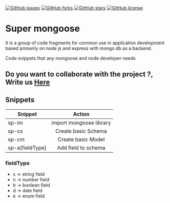 [![GitHub issues](https://img.shields.io/github/issues/brpereyra/super-mongoose?style=plastic)](https://github.com/brpereyra/react-component-generator/issues)
[![GitHub forks](https://img.shields.io/github/forks/brpereyra/super-mongoose?style=plastic)](https://github.com/brpereyra/react-component-generator/network)
[![GitHub stars](https://img.shields.io/github/stars/brpereyra/super-mongoose?style=plastic)](https://github.com/brpereyra/react-component-generator/stargazers)
[![GitHub license](https://img.shields.io/github/license/brpereyra/super-mongoose?style=plastic)](https://github.com/brpereyra/react-component-generator/blob/master/LICENSE)

# Super mongoose

It is a group of code fragments for common use in application development based primarily on node js and express with mongo db as a backend.

Code snippets that any mongoose and node developer needs

## Do you want to collaborate with the project ?, Write us [Here](mailto:brp2196@gmail.com)

## Snippets

| Snippet         |         Action          |
| --------------- | :---------------------: |
| sp-im           | import mongoose library |
| sp-cs           |   Create basic Schema   |
| sp-cm           |   Create basic Model    |
| sp-a[fieldType] |   Add field to schema   |

### fieldType

- s -> string field
- n -> number field
- b -> boolean field
- d -> date field
- e -> enum field
<!--

## Release Notes

Users appreciate release notes as you update your extension.

### 1.0.0

Initial release of ...

### 1.0.1

Fixed issue #.

### 1.1.0

Added features X, Y, and Z.

---

-->
